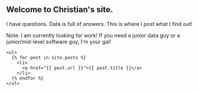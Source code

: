 ## Welcome to Christian's site.

I have questions. Data is full of answers. This is where I post what I find out!

Note: I am currently looking for work! If you need a junior data guy or a junior/mid-level software guy, I'm your gal!

```
<ul>
  {% for post in site.posts %}
    <li>
      <a href="{{ post.url }}">{{ post.title }}</a>
    </li>
  {% endfor %}
</ul>
```
